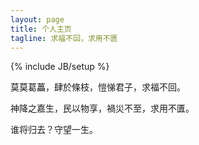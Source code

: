 ```yaml
---
layout: page
title: 个人主页
tagline: 求福不回，求用不匮
---
```

{% include JB/setup %}

莫莫葛藟，肆於條枝，愷悌君子，求福不回。

神降之嘉生，民以物享，禍災不至，求用不匱。

谁将归去？守望一生。
